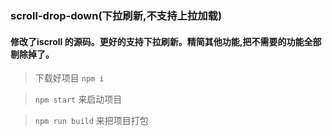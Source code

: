 ### scroll-drop-down(下拉刷新,不支持上拉加载)

#### 修改了iscroll 的源码。更好的支持下拉刷新。精简其他功能,把不需要的功能全部剔除掉了。



> 下载好项目 `npm i`

> `npm start` 来启动项目

> `npm run build` 来把项目打包


